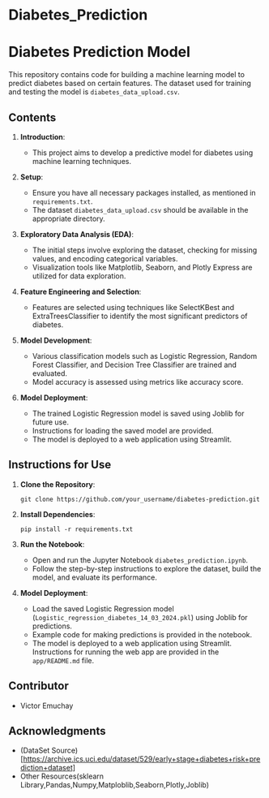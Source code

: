 # Diabetes_Prediction

# Diabetes Prediction Model

This repository contains code for building a machine learning model to predict diabetes based on certain features. The dataset used for training and testing the model is `diabetes_data_upload.csv`.

## Contents

1. **Introduction**: 
   - This project aims to develop a predictive model for diabetes using machine learning techniques.
   
2. **Setup**: 
   - Ensure you have all necessary packages installed, as mentioned in `requirements.txt`.
   - The dataset `diabetes_data_upload.csv` should be available in the appropriate directory.
   
3. **Exploratory Data Analysis (EDA)**: 
   - The initial steps involve exploring the dataset, checking for missing values, and encoding categorical variables.
   - Visualization tools like Matplotlib, Seaborn, and Plotly Express are utilized for data exploration.

4. **Feature Engineering and Selection**: 
   - Features are selected using techniques like SelectKBest and ExtraTreesClassifier to identify the most significant predictors of diabetes.

5. **Model Development**: 
   - Various classification models such as Logistic Regression, Random Forest Classifier, and Decision Tree Classifier are trained and evaluated.
   - Model accuracy is assessed using metrics like accuracy score.

6. **Model Deployment**: 
   - The trained Logistic Regression model is saved using Joblib for future use.
   - Instructions for loading the saved model are provided.
   - The model is deployed to a web application using Streamlit.

## Instructions for Use

1. **Clone the Repository**: 
   ```
   git clone https://github.com/your_username/diabetes-prediction.git
   ```

2. **Install Dependencies**: 
   ```
   pip install -r requirements.txt
   ```

3. **Run the Notebook**: 
   - Open and run the Jupyter Notebook `diabetes_prediction.ipynb`.
   - Follow the step-by-step instructions to explore the dataset, build the model, and evaluate its performance.

4. **Model Deployment**: 
   - Load the saved Logistic Regression model (`Logistic_regression_diabetes_14_03_2024.pkl`) using Joblib for predictions.
   - Example code for making predictions is provided in the notebook.
   - The model is deployed to a web application using Streamlit. Instructions for running the web app are provided in the `app/README.md` file.

## Contributor
- Victor Emuchay

## Acknowledgments
- (DataSet Source)[https://archive.ics.uci.edu/dataset/529/early+stage+diabetes+risk+prediction+dataset]
- Other Resources(sklearn Library,Pandas,Numpy,Matploblib,Seaborn,Plotly,Joblib)

